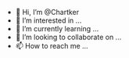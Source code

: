 - 👋 Hi, I’m @Chartker
- 👀 I’m interested in ...
- 🌱 I’m currently learning ...
- 💞️ I’m looking to collaborate on ...
- 📫 How to reach me ...

<!---
Chartker/Chartker is a ✨ special ✨ repository because its `README.md` (this file) appears on your GitHub profile.
You can click the Preview link to take a look at your changes.
--->
